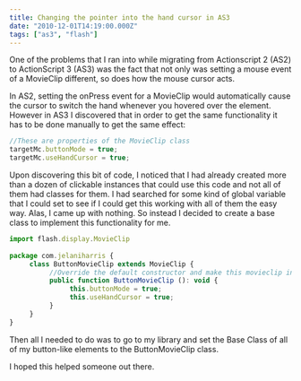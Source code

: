 ```yaml
---
title: Changing the pointer into the hand cursor in AS3
date: "2010-12-01T14:19:00.000Z"
tags: ["as3", "flash"]
---
```


One of the problems that I ran into while migrating from Actionscript 2 (AS2) to ActionScript 3 (AS3) was the fact that not only was setting a mouse event of a MovieClip different, so does how the mouse cursor acts.

In AS2, setting the onPress event for a MovieClip would automatically cause the cursor to switch the hand whenever you hovered over the element. However in AS3 I discovered that in order to get the same functionality it has to be done manually to get the same effect:

```javascript
//These are properties of the MovieClip class
targetMc.buttonMode = true;
targetMc.useHandCursor = true;
```

Upon discovering this bit of code, I noticed that I had already created more than a dozen of clickable instances that could use this code and not all of them had classes for them. I had searched for some kind of global variable that I could set to see if I could get this working with all of them the easy way. Alas, I came up with nothing. So instead I decided to create a base class to implement this functionality for me.

```javascript
import flash.display.MovieClip
 
package com.jelaniharris {
     class ButtonMovieClip extends MovieClip {
          //Override the default constructor and make this movieclip indicate it's a button to the user
          public function ButtonMovieClip (): void {
               this.buttonMode = true;
               this.useHandCursor = true;
          }
     }
}
```

Then all I needed to do was to go to my library and set the Base Class of all of my button-like elements to the ButtonMovieClip class.

I hoped this helped someone out there.